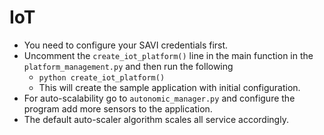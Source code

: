 # IoT
* You need to configure your SAVI credentials first.
* Uncomment the ```create_iot_platform()``` line in the main function in the 
```platform_management.py``` and then run the following
    * ``python create_iot_platform()``
    * This will create the sample application with initial configuration. 
* For auto-scalability go to ```autonomic_manager.py``` and configure the program add more
 sensors to the application. 
* The default auto-scaler algorithm scales all service accordingly.

